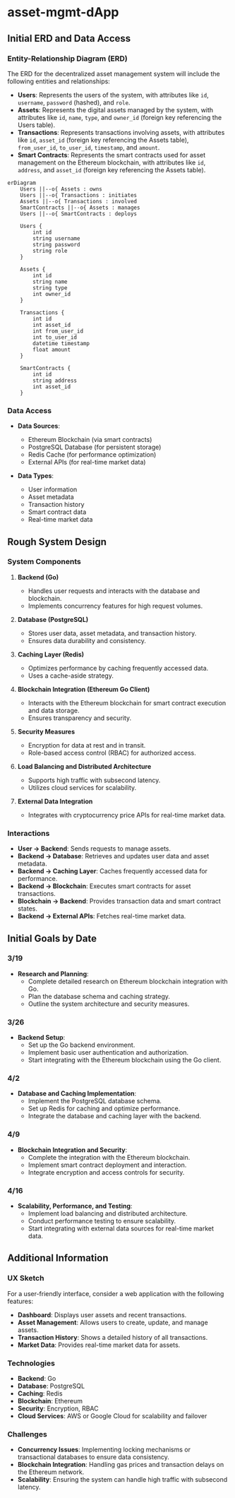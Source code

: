 # asset-mgmt-dApp

## Initial ERD and Data Access

### Entity-Relationship Diagram (ERD)

The ERD for the decentralized asset management system will include the following entities and relationships:

- **Users**: Represents the users of the system, with attributes like `id`, `username`, `password` (hashed), and `role`.
- **Assets**: Represents the digital assets managed by the system, with attributes like `id`, `name`, `type`, and `owner_id` (foreign key referencing the Users table).
- **Transactions**: Represents transactions involving assets, with attributes like `id`, `asset_id` (foreign key referencing the Assets table), `from_user_id`, `to_user_id`, `timestamp`, and `amount`.
- **Smart Contracts**: Represents the smart contracts used for asset management on the Ethereum blockchain, with attributes like `id`, `address`, and `asset_id` (foreign key referencing the Assets table).

```mermaid
erDiagram
    Users ||--o{ Assets : owns
    Users ||--o{ Transactions : initiates
    Assets ||--o{ Transactions : involved
    SmartContracts ||--o{ Assets : manages
    Users ||--o{ SmartContracts : deploys

    Users {
        int id
        string username
        string password
        string role
    }

    Assets {
        int id
        string name
        string type
        int owner_id
    }

    Transactions {
        int id
        int asset_id
        int from_user_id
        int to_user_id
        datetime timestamp
        float amount
    }

    SmartContracts {
        int id
        string address
        int asset_id
    }
```

### Data Access

- **Data Sources**:
  - Ethereum Blockchain (via smart contracts)
  - PostgreSQL Database (for persistent storage)
  - Redis Cache (for performance optimization)
  - External APIs (for real-time market data)

- **Data Types**:
  - User information
  - Asset metadata
  - Transaction history
  - Smart contract data
  - Real-time market data

## Rough System Design

### System Components

1. **Backend (Go)**
   - Handles user requests and interacts with the database and blockchain.
   - Implements concurrency features for high request volumes.

2. **Database (PostgreSQL)**
   - Stores user data, asset metadata, and transaction history.
   - Ensures data durability and consistency.

3. **Caching Layer (Redis)**
   - Optimizes performance by caching frequently accessed data.
   - Uses a cache-aside strategy.

4. **Blockchain Integration (Ethereum Go Client)**
   - Interacts with the Ethereum blockchain for smart contract execution and data storage.
   - Ensures transparency and security.

5. **Security Measures**
   - Encryption for data at rest and in transit.
   - Role-based access control (RBAC) for authorized access.

6. **Load Balancing and Distributed Architecture**
   - Supports high traffic with subsecond latency.
   - Utilizes cloud services for scalability.

7. **External Data Integration**
   - Integrates with cryptocurrency price APIs for real-time market data.

### Interactions

- **User → Backend**: Sends requests to manage assets.
- **Backend → Database**: Retrieves and updates user data and asset metadata.
- **Backend → Caching Layer**: Caches frequently accessed data for performance.
- **Backend → Blockchain**: Executes smart contracts for asset transactions.
- **Blockchain → Backend**: Provides transaction data and smart contract states.
- **Backend → External APIs**: Fetches real-time market data.

## Initial Goals by Date

### 3/19

- **Research and Planning**:
  - Complete detailed research on Ethereum blockchain integration with Go.
  - Plan the database schema and caching strategy.
  - Outline the system architecture and security measures.

### 3/26

- **Backend Setup**:
  - Set up the Go backend environment.
  - Implement basic user authentication and authorization.
  - Start integrating with the Ethereum blockchain using the Go client.

### 4/2

- **Database and Caching Implementation**:
  - Implement the PostgreSQL database schema.
  - Set up Redis for caching and optimize performance.
  - Integrate the database and caching layer with the backend.

### 4/9

- **Blockchain Integration and Security**:
  - Complete the integration with the Ethereum blockchain.
  - Implement smart contract deployment and interaction.
  - Integrate encryption and access controls for security.

### 4/16

- **Scalability, Performance, and Testing**:
  - Implement load balancing and distributed architecture.
  - Conduct performance testing to ensure scalability.
  - Start integrating with external data sources for real-time market data.

## Additional Information

### UX Sketch

For a user-friendly interface, consider a web application with the following features:

- **Dashboard**: Displays user assets and recent transactions.
- **Asset Management**: Allows users to create, update, and manage assets.
- **Transaction History**: Shows a detailed history of all transactions.
- **Market Data**: Provides real-time market data for assets.

### Technologies

- **Backend**: Go
- **Database**: PostgreSQL
- **Caching**: Redis
- **Blockchain**: Ethereum
- **Security**: Encryption, RBAC
- **Cloud Services**: AWS or Google Cloud for scalability and failover

### Challenges

- **Concurrency Issues**: Implementing locking mechanisms or transactional databases to ensure data consistency.
- **Blockchain Integration**: Handling gas prices and transaction delays on the Ethereum network.
- **Scalability**: Ensuring the system can handle high traffic with subsecond latency.
